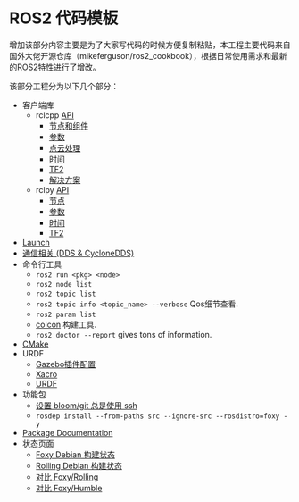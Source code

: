 # ROS2 代码模板

增加该部分内容主要是为了大家写代码的时候方便复制粘贴，本工程主要代码来自国外大佬开源仓库（mikeferguson/ros2_cookbook），根据日常使用需求和最新的ROS2特性进行了增改。

该部分工程分为以下几个部分：

 * 客户端库
   * rclcpp [API](http://docs.ros2.org/latest/api/rclcpp/)
     * [节点和组件](codebook/rclcpp/nodes.md)
     * [参数](codebook/rclcpp/parameters.md)
     * [点云处理](codebook/rclcpp/pcl.md)
     * [时间](codebook/rclcpp/time.md)
     * [TF2](codebook/rclcpp/tf2.md)
     * [解决方案](codebook/rclcpp/workarounds.md)
   * rclpy [API](http://docs.ros2.org/latest/api/rclpy/)
     * [节点](codebook/rclpy/nodes.md)
     * [参数](codebook/rclpy/parameters.md)
     * [时间](codebook/rclpy/time.md)
     * [TF2](codebook/rclpy/tf2.md)
 * [Launch](codebook/pages/launch.md)
 * [通信相关 (DDS & CycloneDDS)](codebook/pages/networking.md)
 * 命令行工具
   * ```ros2 run <pkg> <node>```
   * ```ros2 node list```
   * ```ros2 topic list```
   * ```ros2 topic info <topic_name> --verbose``` Qos细节查看.
   * ```ros2 param list```
   * [colcon](codebook/pages/colcon.md) 构建工具.
   * ```ros2 doctor --report``` gives tons of information.
* [CMake](codebook/pages/cmake.md)
* URDF
   * [Gazebo插件配置](codebook/urdf/gazebo_plugins.md) 
   * [Xacro](codebook/urdf/xacro.md) 
   * [URDF](codebook/urdf/urdf.md) 
* 功能包
   * [设置 bloom/git 总是使用 ssh](https://answers.ros.org/question/234494/diagnosing-issues-with-bloom-github-two-factor-authentication/)
   * `rosdep install --from-paths src --ignore-src --rosdistro=foxy -y`
* [Package Documentation](codebook/pages/packages.md)
* 状态页面
  * [Foxy Debian 构建状态](http://repo.ros2.org/status_page/ros_foxy_default.html)
  * [Rolling Debian 构建状态](http://repo.ros2.org/status_page/ros_rolling_default.html)
  * [对比 Foxy/Rolling](http://repo.ros2.org/status_page/compare_foxy_rolling.html)
  * [对比 Foxy/Humble](http://repo.ros2.org/status_page/compare_foxy_humble.html)


